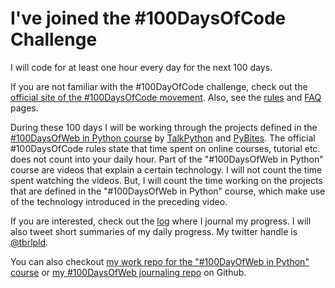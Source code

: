 # I've joined the #100DaysOfCode Challenge

I will code for at least one hour every day for the next 100 days.

If you are not familiar with the #100DayOfCode challenge, check out the [official site of the #100DaysOfCode movement](http://100daysofcode.com/).
Also, see the [rules](/rules.md) and [FAQ](/FAQ.md) pages.

During these 100 days I will be working through the projects defined in the [#100DaysOfWeb in Python course](https://raw.githubusercontent.com/talkpython/100daysofweb-with-python-course/) by [TalkPython](https://www.talkpython.fm/) and [PyBites](https://www.pybit.es/).
The official #100DaysOfCode rules state that time spent on online courses, tutorial etc. does not count into your daily hour.
Part of the "#100DaysOfWeb in Python" course are videos that explain a certain technology.
I will not count the time spent watching the videos.
But, I will count the time working on the projects that are defined in the "#100DaysOfWeb in Python" course, which make use of the technology introduced in the preceding video.

If you are interested, check out the [log](/log.md) where I journal my progress.
I will also tweet short summaries of my daily progress.
My twitter handle is [@tbrlpld](https://twitter.com/tbrlpld).

You can also checkout [my work repo for the "#100DayOfWeb in Python" course](https://github.com/tbrlpld/100daysofweb-with-python-course) or [my #100DaysOfWeb journaling repo](https://github.com/tbrlpld/100-days-of-code/) on Github.
